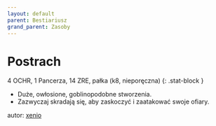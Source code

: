 ```yaml
---
layout: default
parent: Bestiariusz
grand_parent: Zasoby
---
```


# Postrach

4 OCHR, 1 Pancerza, 14 ZRE, pałka (k8, nieporęczna)
{: .stat-block }

- Duże, owłosione, goblinopodobne stworzenia.  
- Zazwyczaj skradają się, aby zaskoczyć i zaatakować swoje ofiary.  

autor: [xenio](https://xenioinabottle.blogspot.com)
